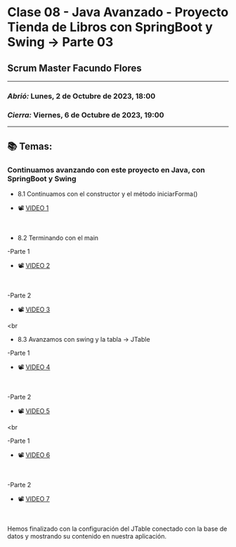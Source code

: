 # Clase 08 - Java Avanzado - Proyecto Tienda de Libros con SpringBoot y Swing -> Parte 03

## Scrum Master Facundo Flores

---

### *Abrió:* Lunes, 2 de Octubre de 2023, 18:00
### *Cierra:* Viernes, 6 de Octubre de 2023, 19:00

---

## 📚 Temas:
### Continuamos avanzando con este proyecto en Java, con SpringBoot y Swing

- 8.1 Continuamos con el constructor y el método iniciarForma()

- 📽 [VIDEO 1](https://drive.google.com/file/d/1mBYTULb1ohkwaE4zrDuFSBK_vJ1ZiXLc/view)

<br>

- 8.2 Terminando con el main

-Parte 1

- 📽 [VIDEO 2](https://drive.google.com/file/d/156RNSL2I4lipwrLZXRTqV3oBPUwyUF64/view)

<br>

-Parte 2

- 📽 [VIDEO 3](https://drive.google.com/file/d/1eNTXTr8ALeAyy_KkQ00QzTTYgfLe08JI/view)

<br

- 8.3 Avanzamos con swing y la tabla -> JTable

-Parte 1

- 📽 [VIDEO 4](https://drive.google.com/file/d/1EcOrndSdHhxZQvreHTOQUYKRLUWWd91j/view)

<br>

-Parte 2

- 📽 [VIDEO 5](https://drive.google.com/file/d/1HjxELEEmTKsd7ijJO_wCRf7qAQAUPwcn/view)

<br

-Parte 1

- 📽 [VIDEO 6](https://drive.google.com/file/d/1MKSOXNRkvpkRK4DMYu-EMMDovBw0B1Rx/view)

<br>

-Parte 2

- 📽 [VIDEO 7](https://drive.google.com/file/d/1uCCqn0tvkz_jgCvypndjmp1n9OyMI2Gf/view)

<br>

Hemos finalizado con la configuración del JTable conectado con la base de datos y mostrando su contenido en nuestra aplicación.

<br>

